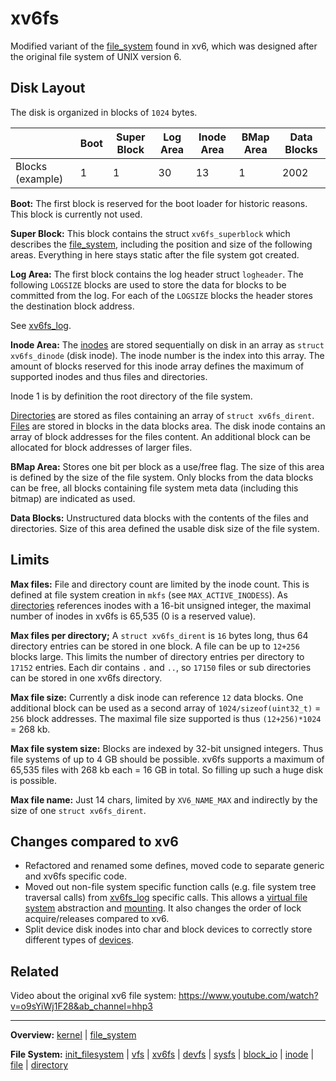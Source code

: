 # xv6fs

Modified variant of the [file_system](file_system.md) found in xv6, which was designed after the original file system of UNIX version 6.


## Disk Layout

The disk is organized in blocks of `1024` bytes.

|                  | Boot | Super Block | Log Area | Inode Area | BMap Area | Data Blocks |
| ---------------- | ---- | ----------- | -------- | ---------- | --------- | ----------- |
| Blocks (example) | 1    | 1           | 30       | 13         | 1         | 2002        |


**Boot:**
The first block is reserved for the boot loader for historic reasons. This block is currently not used.

**Super Block:**
This block contains the struct `xv6fs_superblock` which describes the [file_system](file_system.md), including the position and size of the following areas. Everything in here stays static after the file system got created.

**Log Area:**
The first block contains the log header struct `logheader`. The following `LOGSIZE` blocks are used to store the data for blocks to be committed from the log. For each of the `LOGSIZE` blocks the header stores the destination block address.

See [xv6fs_log](xv6fs_log.md).

**Inode Area:**
The [inodes](inode.md) are stored sequentially on disk in an array as `struct xv6fs_dinode` (disk inode). The inode number is the index into this array. The amount of blocks reserved for this inode array defines the maximum of supported inodes and thus files and directories. 

Inode 1 is by definition the root directory of the file system.

[Directories](directory.md) are stored as files containing an array of `struct xv6fs_dirent`.
[Files](file.md) are stored in blocks in the data blocks area. The disk inode contains an array of block addresses for the files content. An additional block can be allocated for block addresses of larger files.

**BMap Area:**
Stores one bit per block as a use/free flag. The size of this area is defined by the size of the file system. Only blocks from the data blocks can be free, all blocks containing file system meta data (including this bitmap) are indicated as used.

**Data Blocks:**
Unstructured data blocks with the contents of the files and directories. Size of this area defined the usable disk size of the file system.


## Limits

**Max files:**
File and directory count are limited by the inode count. This is defined at file system creation in `mkfs` (see `MAX_ACTIVE_INODESS`). As [directories](directory.md) references inodes with a 16-bit unsigned integer, the maximal number of inodes in xv6fs is 65,535 (0 is a reserved value).

**Max files per directory;**
A `struct xv6fs_dirent` is `16` bytes long, thus 64 directory entries can be stored in one block. A file can be up to `12+256` blocks large. This limits the number of directory entries per directory to `17152` entries. Each dir contains `.` and `..`, so `17150` files or sub directories can be stored in one xv6fs directory.

**Max file size:**
Currently a disk inode can reference `12` data blocks. One additional block can be used as a second array of `1024/sizeof(uint32_t)` = `256` block addresses. The maximal file size supported is thus `(12+256)*1024` = 268 kb.

**Max file system size:**
Blocks are indexed by 32-bit unsigned integers. Thus file systems of up to 4 GB should be possible. xv6fs supports a maximum of 65,535 files with 268 kb each = 16 GB in total. So filling up such a huge disk is possible.

**Max file name:**
Just 14 chars, limited by `XV6_NAME_MAX` and indirectly by the size of one `struct xv6fs_dirent`.


## Changes compared to xv6

- Refactored and renamed some defines, moved code to separate generic and xv6fs specific code.
- Moved out non-file system specific function calls (e.g. file system tree traversal calls) from [xv6fs_log](xv6fs_log.md) specific calls. This allows a [virtual file system](../vfs.md) abstraction and [mounting](../../syscalls/mount.md). It also changes the order of lock acquire/releases compared to xv6.
- Split device disk inodes into char and block devices to correctly store different types of [devices](../../devices/devices.md).


## Related

Video about the original xv6 file system: https://www.youtube.com/watch?v=o9sYiWj1F28&ab_channel=hhp3

---
**Overview:** [kernel](kernel.md) | [file_system](file_system.md)

**File System:** [init_filesystem](init_filesystem.md) | [vfs](vfs.md) | [xv6fs](xv6fs/xv6fs.md) | [devfs](devfs.md) | [sysfs](sysfs.md) | [block_io](block_io.md) | [inode](inode.md) | [file](file.md) | [directory](directory.md)
